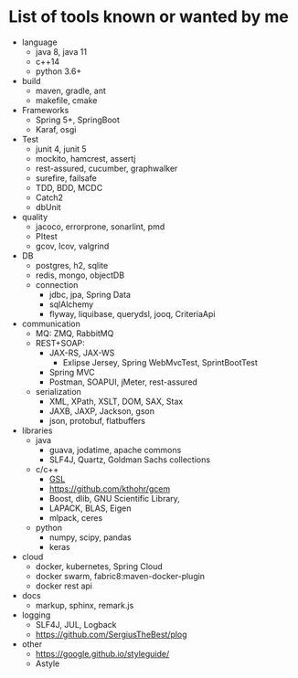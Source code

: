 # List of tools known or wanted by me

* language
  * java 8, java 11
  * c++14
  * python 3.6+
* build
  * maven, gradle, ant
  * makefile, cmake
* Frameworks
  * Spring 5+, SpringBoot
  * Karaf, osgi
* Test
  * junit 4, junit 5
  * mockito, hamcrest, assertj
  * rest-assured, cucumber, graphwalker
  * surefire, failsafe
  * TDD, BDD, MCDC
  * Catch2
  * dbUnit
* quality
  * jacoco, errorprone, sonarlint, pmd
  * PItest
  * gcov, lcov, valgrind
* DB
  * postgres, h2, sqlite
  * redis, mongo, objectDB
  * connection
    * jdbc, jpa, Spring Data
    * sqlAlchemy
    * flyway, liquibase, querydsl, jooq, CriteriaApi
* communication
  * MQ: ZMQ, RabbitMQ
  * REST+SOAP:
    * JAX-RS, JAX-WS
      * Exlipse Jersey, Spring WebMvcTest, SprintBootTest
    * Spring MVC
    * Postman, SOAPUI, jMeter, rest-assured
  * serialization
    * XML, XPath, XSLT, DOM, SAX, Stax
    * JAXB, JAXP, Jackson, gson
    * json, protobuf, flatbuffers
* libraries
  * java 
    * guava, jodatime, apache commons
    * SLF4J, Quartz, Goldman Sachs collections
  * c/c++
    * [GSL](https://github.com/Microsoft/GSL)
    * https://github.com/kthohr/gcem
    * Boost, dlib, GNU Scientific Library,
    * LAPACK, BLAS, Eigen
    * mlpack, ceres
  * python
    * numpy, scipy, pandas
    * keras
* cloud
  * docker, kubernetes, Spring Cloud
  * docker swarm, fabric8:maven-docker-plugin
  * docker rest api
* docs
  * markup, sphinx, remark.js
* logging
  * SLF4J, JUL, Logback
  * https://github.com/SergiusTheBest/plog
* other
  * https://google.github.io/styleguide/
  * Astyle
    
  
